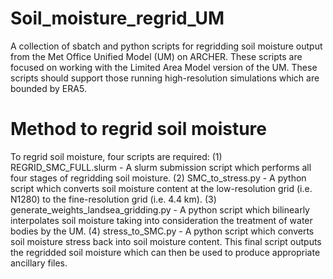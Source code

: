 # Soil_moisture_regrid_UM
A collection of sbatch and python scripts for regridding soil moisture output from the Met Office Unified Model (UM) on ARCHER. These scripts are focused on working with the Limited Area Model version of the UM. These scripts should support those running high-resolution simulations which are bounded by ERA5. 

# Method to regrid soil moisture
To regrid soil moisture, four scripts are required: 
(1) REGRID_SMC_FULL.slurm - A slurm submission script which performs all four stages of regridding soil moisture.
(2) SMC_to_stress.py - A python script which converts soil moisture content at the low-resolution grid (i.e. N1280) to the fine-resolution grid (i.e. 4.4 km).
(3) generate_weights_landsea_gridding.py - A python script which bilinearly interpolates soil moisture taking into consideration the treatment of water bodies by the UM.
(4) stress_to_SMC.py - A python script which converts soil moisture stress back into soil moisture content. This final script outputs the regridded soil moisture which can then be used to produce appropriate ancillary files. 




